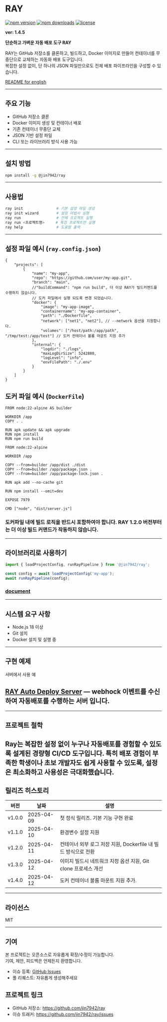 # RAY

[![npm version](https://img.shields.io/npm/v/@jin7942/ray?color=blue)](https://www.npmjs.com/package/@jin7942/ray)
[![npm downloads](https://img.shields.io/npm/dm/@jin7942/ray)](https://www.npmjs.com/package/@jin7942/ray)
[![license](https://img.shields.io/npm/l/@jin7942/ray)](./LICENSE)

**ver: 1.4.5**

**단순하고 가벼운 자동 배포 도구 RAY**

RAY는 GitHub 저장소를 클론하고, 빌드하고, Docker 이미지로 만들어 컨테이너를 무중단으로 교체하는 자동화 배포 도구입니다.  
복잡한 설정 없이, 단 하나의 JSON 파일만으로도 전체 배포 파이프라인을 구성할 수 있습니다.

[README for english](./README.md)

---

## 주요 기능

-   GitHub 저장소 클론
-   Docker 이미지 생성 및 컨테이너 배포
-   기존 컨테이너 무중단 교체
-   JSON 기반 설정 파일
-   CLI 또는 라이브러리 방식 사용 가능

---

## 설치 방법

```bash
npm install -g @jin7942/ray
```

---

## 사용법

```bash
ray init               # 기본 설정 파일 생성
ray init wizard        # 설정 마법사 실행
ray run                # 전체 프로젝트 실행
ray run <프로젝트명>     # 특정 프로젝트만 실행
ray help               # 도움말 출력
```

---

## 설정 파일 예시 (`ray.config.json`)

```jsonc
{
    "projects": [
        {
            "name": "my-app",
            "repo": "https://github.com/user/my-app.git",
            "branch": "main",
            //"buildCommand": "npm run build", 더 이상 RAY가 빌드커멘드를 수행하지 않습니다.
            // 도커 파일에서 실행 되도록 변경 되었습니다.
            "docker": {
                "image": "my-app-image",
                "containername": "my-app-container",
                "path": "./Dockerfile",
                "network": ["net1", "net2"], // --network 옵션을 지원합니다.
                "volumes": ["/host/path:/app/path", "/tmp/test:/app/test"] // 도커 컨테이너 볼륨 마운트 지원 추가
            },
            "internal": {
                "logdir": "./logs",
                "maxLogDirSize": 5242880,
                "logLevel": "info",
                "envFilePath": "./.env"
            }
        }
    ]
}
```

## 도커 파일 예시 (`DockerFile`)

```docker
FROM node:22-alpine AS builder

WORKDIR /app
COPY . .

RUN apk update && apk upgrade
RUN npm install
RUN npm run build

FROM node:22-alpine

WORKDIR /app

COPY --from=builder /app/dist ./dist
COPY --from=builder /app/package.json .
COPY --from=builder /app/package-lock.json .

RUN apk add --no-cache git

RUN npm install --omit=dev

EXPOSE 7979

CMD ["node", "dist/server.js"]

```

### 도커파일 내에 빌드 로직을 반드시 포함하여야 합니다. RAY 1.2.0 버전부터는 더 이상 빌드 커맨드가 작동하지 않습니다.

---

## 라이브러리로 사용하기

```ts
import { loadProjectConfig, runRayPipeline } from '@jin7942/ray';

const config = await loadProjectConfig('my-app');
await runRayPipeline(config);
```

### [document](./DOCUMENT.md)

---

## 시스템 요구 사항

-   Node.js 18 이상
-   Git 설치
-   Docker 설치 및 실행 중

---

## 구현 예제

서버에서 사용 예

## [RAY Auto Deploy Server](https://github.com/jin7942/ray-auto-deploy-server) — webhock 이벤트를 수신하여 자동배포를 수행하는 서버 입니다.

---

## 프로젝트 철학

Ray는 복잡한 설정 없이 누구나 자동배포를 경험할 수 있도록 설계된 경량형 CI/CD 도구입니다. 특히 배포 경험이 부족한 학생이나 초보 개발자도 쉽게 사용할 수 있도록, 설정은 최소화하고 사용성은 극대화했습니다.
---

## 릴리즈 히스토리

| 버전   | 날짜       | 설명                                                           |
| ------ | ---------- | -------------------------------------------------------------- |
| v1.0.0 | 2025-04-09 | 첫 정식 릴리즈. 기본 기능 구현 완료                            |
| v1.1.0 | 2025-04-10 | 환경변수 설정 지원                                             |
| v1.2.0 | 2025-04-11 | 컨테이너 외부 로그 저장 지원, Dockerfile 내 빌드 방식으로 전환 |
| v1.3.0 | 2025-04-12 | 이미지 빌드시 네트워크 지정 옵션 지원, Git clone 프로세스 개선 |
| v1.4.0 | 2025-04-12 | 도커 컨테이너 볼륨 마운트 지원 추가.                           |

---

## 라이선스

MIT

---

## 기여

본 프로젝트는 오픈소스로 자유롭게 확장/수정이 가능합니다.  
기여, 제안, 피드백은 언제든지 환영합니다.

-   이슈 등록: [GitHub Issues](https://github.com/jin7942/ray/issues)
-   풀 리퀘스트: 자유롭게 생성해주세요

## 프로젝트 링크

-   GitHub 저장소: https://github.com/jin7942/ray
-   이슈 트래커: https://github.com/jin7942/ray/issues

